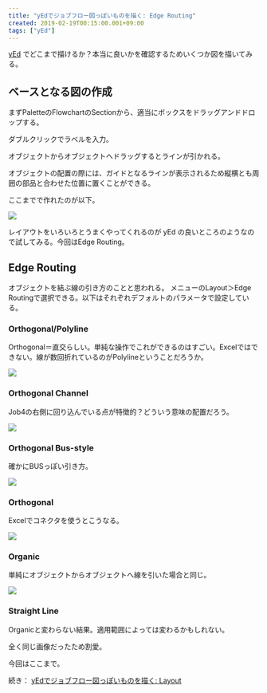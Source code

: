 ```yaml
---
title: "yEdでジョブフロー図っぽいものを描く: Edge Routing"
created: 2019-02-19T00:15:00.001+09:00
tags: ["yEd"]
---
```

[yEd](https://www.yworks.com/products/yed) でどこまで描けるか？本当に良いかを確認するためいくつか図を描いてみる。

## ベースとなる図の作成

まずPaletteのFlowchartのSectionから、適当にボックスをドラッグアンドドロップする。

ダブルクリックでラベルを入力。

オブジェクトからオブジェクトへドラッグするとラインが引かれる。

オブジェクトの配置の際には、ガイドとなるラインが表示されるため縦横とも周囲の部品と合わせた位置に置くことができる。

ここまでで作れたのが以下。

![](https://lh3.googleusercontent.com/6kHbpHvpI5Fq7tjYBYylbP11t2RNFUVcfZiqJOriLMHqACQIk-YL83bNH9RoN_2rMmrnpzqJffCCmw=s0)

レイアウトをいろいろとうまくやってくれるのが yEd の良いところのようなので試してみる。今回はEdge Routing。
<!--more-->
## Edge Routing

オブジェクトを結ぶ線の引き方のことと思われる。
メニューのLayout＞Edge Routingで選択できる。以下はそれぞれデフォルトのパラメータで設定している。

### Orthogonal/Polyline

Orthogonal＝直交らしい。単純な操作でこれができるのはすごい。Excelではできない。線が数回折れているのがPolylineということだろうか。

![](https://lh3.googleusercontent.com/Nxx1yhSjIe7JfA2Wqi01pTBA98CsOX_VFh-lk-6MEDHN6MHLqMQ2O_s0DDwhZdTV5v5AgS96tMIt0g=s0)

### Orthogonal Channel

Job4の右側に回り込んでいる点が特徴的？どういう意味の配置だろう。

![](https://lh3.googleusercontent.com/sWuY-RPv83d5vWss_PNyiTHqiNPuVNVdP7LwZloQmFwzHbdn0-Z_ATcwNpgWUdXhTXFtbliNyvbJhA=s0)

### Orthogonal Bus-style

確かにBUSっぽい引き方。

![](https://lh3.googleusercontent.com/fRP5IX9dz7np0ZkTyoyFH_sgX2W3pIv6soSDl7cz5kTGbMKTTcA7yh-cOmY0K5bzLy_8G7tZDPTBHg=s0)

### Orthogonal

Excelでコネクタを使うとこうなる。

![](https://lh3.googleusercontent.com/KtjmlRpWgHxv54sYgloCrjj6QGjf6n4hTkxceEOgPJVCAxhNTy5S5NybIrYe5bW6zT6dMqFTa_Rmwg=s0)

### Organic

単純にオブジェクトからオブジェクトへ線を引いた場合と同じ。

![](https://lh3.googleusercontent.com/wd-NNWr9nHpDcs4xsPfaiTXjuK5HIpYGXzj1-g4zIxAYIbulZDbTI41uKufhN1zxmYG-CnjDV2Jh5g=s0)

### Straight Line

Organicと変わらない結果。適用範囲によっては変わるかもしれない。

全く同じ画像だったため割愛。

今回はここまで。

続き： [yEdでジョブフロー図っぽいものを描く: Layout](https://ksoichiro.blogspot.com/2019/02/yed-layout.html)
